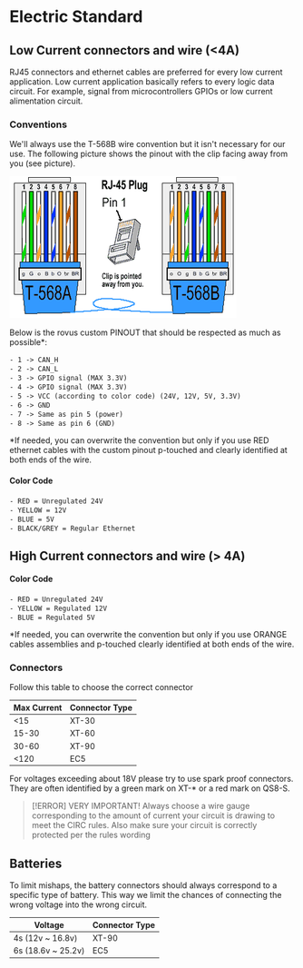 # Electric Standard

## Low Current connectors and wire (<4A)

RJ45 connectors and ethernet cables are preferred for every low current application. Low current application basically refers to every logic data circuit. For example, signal from microcontrollers GPIOs or low current alimentation circuit.

### Conventions

We'll always use the T-568B wire convention but it isn't necessary for our use. The following picture shows the pinout with the clip facing away from you (see picture).

![T-568B](doc/attachements/RJ45_pinout.png)

Below is the rovus custom PINOUT that should be respected as much as possible\*:

    - 1 -> CAN_H
    - 2 -> CAN_L
    - 3 -> GPIO signal (MAX 3.3V)
    - 4 -> GPIO signal (MAX 3.3V)
    - 5 -> VCC (according to color code) (24V, 12V, 5V, 3.3V)
    - 6 -> GND
    - 7 -> Same as pin 5 (power)
    - 8 -> Same as pin 6 (GND)

\*If needed, you can overwrite the convention but only if you use RED ethernet cables with the custom pinout p-touched and clearly identified at both ends of the wire.

#### Color Code

    - RED = Unregulated 24V
    - YELLOW = 12V
    - BLUE = 5V
    - BLACK/GREY = Regular Ethernet

## High Current connectors and wire (> 4A)

#### Color Code

    - RED = Unregulated 24V
    - YELLOW = Regulated 12V
    - BLUE = Regulated 5V

\*If needed, you can overwrite the convention but only if you use ORANGE cables assemblies and p-touched clearly identified at both ends of the wire.

### Connectors

Follow this table to choose the correct connector

| Max Current | Connector Type |
| ----------- | -------------- |
| <15         | XT-30          |
| 15-30       | XT-60          |
| 30-60       | XT-90          |
| <120        | EC5            |

For voltages exceeding about 18V please try to use spark proof connectors. They are often identified by a green mark on XT-\* or a red mark on QS8-S.


> [!ERROR] VERY IMPORTANT!
> Always choose a wire gauge corresponding to the amount of current your circuit is drawing to meet the CIRC rules. Also make sure your circuit is correctly protected per the rules wording
## Batteries

To limit mishaps, the battery connectors should always correspond to a specific type of battery. This way we limit the chances of connecting the wrong voltage into the wrong circuit.

| Voltage            | Connector Type |
| ------------------ | -------------- |
| 4s (12v ~ 16.8v)   | XT-90          |
| 6s (18.6v ~ 25.2v) | EC5            |
